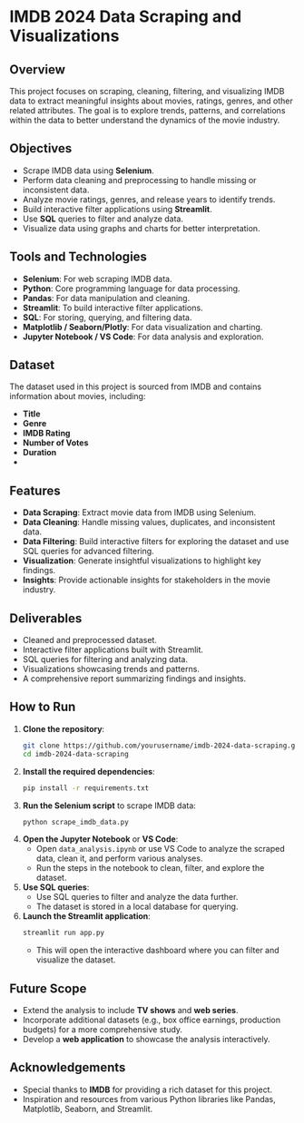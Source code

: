 # IMDB 2024 Data Scraping and Visualizations

## Overview
This project focuses on scraping, cleaning, filtering, and visualizing IMDB data to extract meaningful insights about movies, ratings, genres, and other related attributes. The goal is to explore trends, patterns, and correlations within the data to better understand the dynamics of the movie industry.

## Objectives
- Scrape IMDB data using **Selenium**.
- Perform data cleaning and preprocessing to handle missing or inconsistent data.
- Analyze movie ratings, genres, and release years to identify trends.
- Build interactive filter applications using **Streamlit**.
- Use **SQL** queries to filter and analyze data.
- Visualize data using graphs and charts for better interpretation.

## Tools and Technologies
- **Selenium**: For web scraping IMDB data.
- **Python**: Core programming language for data processing.
- **Pandas**: For data manipulation and cleaning.
- **Streamlit**: To build interactive filter applications.
- **SQL**: For storing, querying, and filtering data.
- **Matplotlib / Seaborn/Plotly**: For data visualization and charting.
- **Jupyter Notebook / VS Code**: For data analysis and exploration.

## Dataset
The dataset used in this project is sourced from IMDB and contains information about movies, including:
- **Title**
- **Genre**
- **IMDB Rating**
- **Number of Votes**
- **Duration**
- 

## Features
- **Data Scraping**: Extract movie data from IMDB using Selenium.
- **Data Cleaning**: Handle missing values, duplicates, and inconsistent data.
- **Data Filtering**: Build interactive filters for exploring the dataset and use SQL queries for advanced filtering.
- **Visualization**: Generate insightful visualizations to highlight key findings.
- **Insights**: Provide actionable insights for stakeholders in the movie industry.

## Deliverables
- Cleaned and preprocessed dataset.
- Interactive filter applications built with Streamlit.
- SQL queries for filtering and analyzing data.
- Visualizations showcasing trends and patterns.
- A comprehensive report summarizing findings and insights.

## How to Run
1. **Clone the repository**:
    ```bash
    git clone https://github.com/yourusername/imdb-2024-data-scraping.git
    cd imdb-2024-data-scraping
    ```
2. **Install the required dependencies**:
    ```bash
    pip install -r requirements.txt
    ```
3. **Run the Selenium script** to scrape IMDB data:
    ```bash
    python scrape_imdb_data.py
    ```
4. **Open the Jupyter Notebook** or **VS Code**:
    - Open `data_analysis.ipynb` or use VS Code to analyze the scraped data, clean it, and perform various analyses.
    - Run the steps in the notebook to clean, filter, and explore the dataset.
5. **Use SQL queries**:
    - Use SQL queries to filter and analyze the data further.
    - The dataset is stored in a local database for querying.
6. **Launch the Streamlit application**:
    ```bash
    streamlit run app.py
    ```
    - This will open the interactive dashboard where you can filter and visualize the dataset.

## Future Scope
- Extend the analysis to include **TV shows** and **web series**.
- Incorporate additional datasets (e.g., box office earnings, production budgets) for a more comprehensive study.
- Develop a **web application** to showcase the analysis interactively.

## Acknowledgements
- Special thanks to **IMDB** for providing a rich dataset for this project.
- Inspiration and resources from various Python libraries like Pandas, Matplotlib, Seaborn, and Streamlit.


